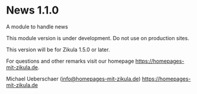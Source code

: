 # News 1.1.0
A module to handle news

This module version is under development. Do not use on production sites.

This version will be for Zikula 1.5.0 or later.

For questions and other remarks visit our homepage https://homepages-mit-zikula.de.

Michael Ueberschaer (info@homepages-mit-zikula.de)
https://homepages-mit-zikula.de
